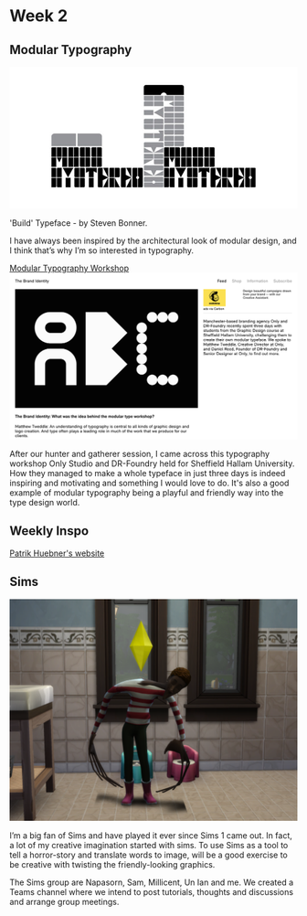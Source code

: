 # Week 2

## Modular Typography
![Modular](https://github.com/KristineGudmundsen/CodeWords/raw/master/SKO/Week_02/Steven%20Bonner_Build.jpg)

'Build' Typeface - by Steven Bonner.

I have always been inspired by the architectural look of modular design, and I think that’s why I’m so interested in typography. 

[Modular Typography Workshop](https://the-brandidentity.com/feed/matthew-tweddle-talks-us-onlys-modular-type-workshop-sheffield-hallam-university/)
![Website](https://github.com/KristineGudmundsen/CodeWords/raw/master/SKO/Week_02/BrandIdentity.png)

After our hunter and gatherer session, I came across this typography workshop Only Studio and DR-Foundry held for Sheffield Hallam University. How they managed to make a whole typeface in just three days is indeed inspiring and motivating and something I would love to do. It's also a good example of modular typography being a playful and friendly way into the type design world. 

## Weekly Inspo
[Patrik Huebner's website](https://www.patrik-huebner.com)

## Sims

![Sims](https://github.com/KristineGudmundsen/CodeWords/raw/master/SKO/Week_02/ka3ybtcfyap41.png)

I’m a big fan of Sims and have played it ever since Sims 1 came out. In fact, a lot of my creative imagination started with sims. To use Sims as a tool to tell a horror-story and translate words to image, will be a good exercise to be creative with twisting the friendly-looking graphics. 

The Sims group are Napasorn, Sam, Millicent, Un Ian and me. We created a Teams channel where we intend to post tutorials, thoughts and discussions and arrange group meetings.
